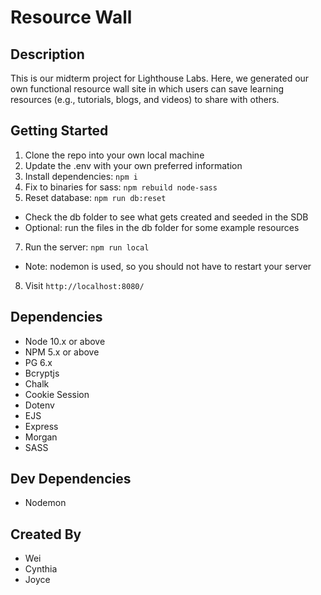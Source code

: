 Resource Wall
=========

## Description

This is our midterm project for Lighthouse Labs. Here, we generated our own functional resource wall site in which users can save learning resources (e.g., tutorials, blogs, and videos) to share with others.  


## Getting Started

1. Clone the repo into your own local machine
2. Update the .env with your own preferred information
3. Install dependencies: `npm i`
4. Fix to binaries for sass: `npm rebuild node-sass`
5. Reset database: `npm run db:reset`
  - Check the db folder to see what gets created and seeded in the SDB
  - Optional: run the files in the db folder for some example resources
7. Run the server: `npm run local`
  - Note: nodemon is used, so you should not have to restart your server
8. Visit `http://localhost:8080/`

## Dependencies

- Node 10.x or above
- NPM 5.x or above
- PG 6.x
- Bcryptjs
- Chalk
- Cookie Session
- Dotenv
- EJS
- Express
- Morgan
- SASS

## Dev Dependencies
- Nodemon

## Created By
- Wei
- Cynthia
- Joyce

